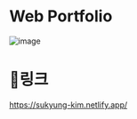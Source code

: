 # Web Portfolio

![image](https://github.com/user-attachments/assets/22e8840e-6396-474e-b8d8-8b4c6318c0f3)

# 🌱링크
https://sukyung-kim.netlify.app/
